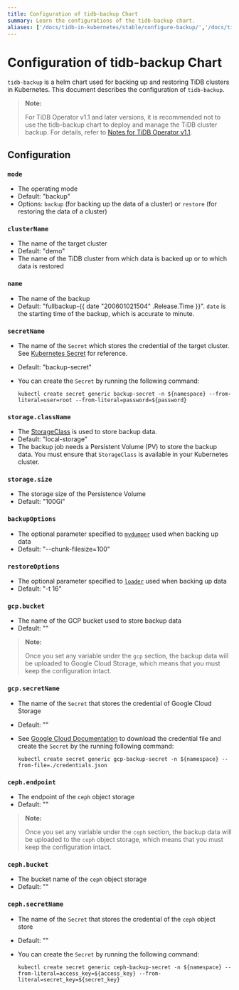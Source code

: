 ```yaml
---
title: Configuration of tidb-backup Chart
summary: Learn the configurations of the tidb-backup chart.
aliases: ['/docs/tidb-in-kubernetes/stable/configure-backup/','/docs/tidb-in-kubernetes/v1.1/configure-backup/']
---
```


# Configuration of tidb-backup Chart

`tidb-backup` is a helm chart used for backing up and restoring TiDB clusters in Kubernetes. This document describes the configuration of `tidb-backup`.

> **Note:**
>
> For TiDB Operator v1.1 and later versions, it is recommended not to use the tidb-backup chart to deploy and manage the TiDB cluster backup. For details, refer to [Notes for TiDB Operator v1.1](notes-tidb-operator-v1.1.md).

## Configuration

### `mode`

- The operating mode
- Default: "backup"
- Options: `backup` (for backing up the data of a cluster) or `restore` (for restoring the data of a cluster)

### `clusterName`

- The name of the target cluster
- Default: "demo"
- The name of the TiDB cluster from which data is backed up or to which data is restored

### `name`

- The name of the backup
- Default: "fullbackup-{{ date "200601021504" .Release.Time }}". `date` is the starting time of the backup, which is accurate to minute.

### `secretName`

- The name of the `Secret` which stores the credential of the target cluster. See [Kubernetes Secret](https://kubernetes.io/docs/concepts/configuration/secret/) for reference.
- Default: "backup-secret"
- You can create the `Secret` by running the following command:

    
    ```shell
    kubectl create secret generic backup-secret -n ${namespace} --from-literal=user=root --from-literal=password=${password}
    ```

### `storage.className`

- The [StorageClass](https://kubernetes.io/docs/concepts/storage/storage-classes/) is used to store backup data.
- Default: "local-storage"
- The backup job needs a Persistent Volume (PV) to store the backup data. You must ensure that `StorageClass` is available in your Kubernetes cluster.

### `storage.size`

- The storage size of the Persistence Volume
- Default: "100Gi"

### `backupOptions`

- The optional parameter specified to [`mydumper`](https://github.com/maxbube/mydumper/blob/master/docs/mydumper_usage.rst#options) used when backing up data
- Default: "--chunk-filesize=100"

### `restoreOptions`

- The optional parameter specified to [`loader`](https://pingcap.com/docs/stable/reference/tools/loader) used when backing up data
- Default: "-t 16"

### `gcp.bucket`

- The name of the GCP bucket used to store backup data
- Default: ""

> **Note:**
>
> Once you set any variable under the `gcp` section, the backup data will be uploaded to Google Cloud Storage, which means that you must keep the configuration intact.

### `gcp.secretName`

- The name of the `Secret` that stores the credential of Google Cloud Storage
- Default: ""
- See [Google Cloud Documentation](https://cloud.google.com/docs/authentication/production#obtaining_and_providing_service_account_credentials_manually) to download the credential file and create the `Secret` by the running following command:

    
    ```shell
    kubectl create secret generic gcp-backup-secret -n ${namespace} --from-file=./credentials.json
    ```

### `ceph.endpoint`

- The endpoint of the `ceph` object storage
- Default: ""

> **Note:**
>
> Once you set any variable under the `ceph` section, the backup data will be uploaded to the `ceph` object storage, which means that you must keep the configuration intact.

### `ceph.bucket`

- The bucket name of the `ceph` object storage
- Default: ""

### `ceph.secretName`

- The name of the `Secret` that stores the credential of the `ceph` object store
- Default: ""
- You can create the `Secret` by running the following command:

    
    ```shell
    kubectl create secret generic ceph-backup-secret -n ${namespace} --from-literal=access_key=${access_key} --from-literal=secret_key=${secret_key}
    ```
